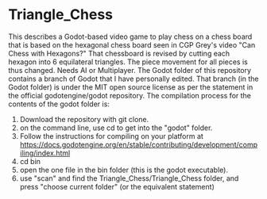 # Triangle_Chess
This describes a Godot-based video game to play chess on a chess board that is based on the hexagonal chess board seen in CGP Grey's video "Can Chess with Hexagons?" That chessboard is revised by cutting each hexagon into 6 equilateral triangles. The piece movement for all pieces is thus changed. Needs AI or Multiplayer.
The Godot folder of this repository contains a branch of Godot that I have personally edited. 
That branch (in the Godot folder) is under the MIT open source license as per the statement in the official godotengine/godot repository.
The compilation process for the contents of the godot folder is:
1. Download the repository with git clone.
2. on the command line, use cd to get into the "godot" folder.
3. Follow the instructions for compiling on your platform at https://docs.godotengine.org/en/stable/contributing/development/compiling/index.html
4. cd bin
5. open the one file in the bin folder (this is the godot executable).
6. use "scan" and find the Triangle_Chess/Triangle_Chess folder, and press "choose current folder" (or the equivalent statement)
